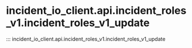 # incident_io_client.api.incident_roles_v1.incident_roles_v1_update

::: incident_io_client.api.incident_roles_v1.incident_roles_v1_update
